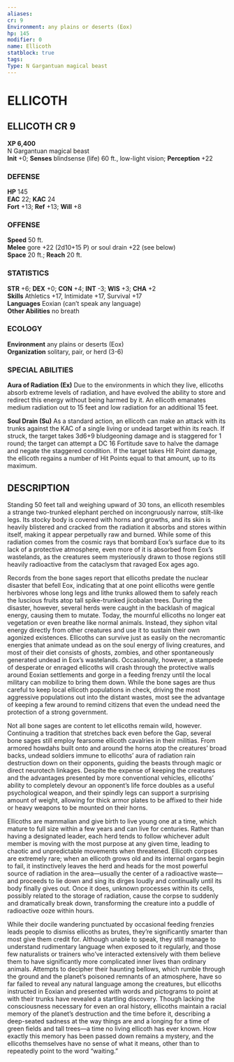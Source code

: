 ```yaml
---
aliases: 
cr: 9
Environment: any plains or deserts (Eox)  
hp: 145
modifier: 0
name: Ellicoth
statblock: true
tags: 
Type: N Gargantuan magical beast  
---
```

# ELLICOTH
## ELLICOTH CR 9

**XP 6,400**  
N Gargantuan magical beast  
**Init** +0; **Senses** blindsense (life) 60 ft., low-light vision; **Perception** +22  

### DEFENSE

**HP** 145  
**EAC** 22; **KAC** 24  
**Fort** +13; **Ref** +13; **Will** +8  

### OFFENSE

**Speed** 50 ft.  
**Melee** gore +22 (2d10+15 P) or soul drain +22 (see below)  
**Space** 20 ft.; **Reach** 20 ft.

### STATISTICS

**STR** +6; **DEX** +0; **CON** +4; **INT** -3; **WIS** +3; **CHA** +2  
**Skills** Athletics +17, Intimidate +17, Survival +17  
**Languages** Eoxian (can’t speak any language)  
**Other Abilities** no breath

### ECOLOGY

**Environment** any plains or deserts (Eox)  
**Organization** solitary, pair, or herd (3-6)

### SPECIAL ABILITIES

**Aura of Radiation (Ex)** Due to the environments in which they live, ellicoths absorb extreme levels of radiation, and have evolved the ability to store and redirect this energy without being harmed by it. An ellicoth emanates medium radiation out to 15 feet and low radiation for an additional 15 feet.

**Soul Drain (Su)** As a standard action, an ellicoth can make an attack with its trunks against the KAC of a single living or undead target within its reach. If struck, the target takes 3d6+9 bludgeoning damage and is staggered for 1 round; the target can attempt a DC 16 Fortitude save to halve the damage and negate the staggered condition. If the target takes Hit Point damage, the ellicoth regains a number of Hit Points equal to that amount, up to its maximum.

## DESCRIPTION

Standing 50 feet tall and weighing upward of 30 tons, an ellicoth resembles a strange two-trunked elephant perched on incongruously narrow, stilt-like legs. Its stocky body is covered with horns and growths, and its skin is heavily blistered and cracked from the radiation it absorbs and stores within itself, making it appear perpetually raw and burned. While some of this radiation comes from the cosmic rays that bombard Eox’s surface due to its lack of a protective atmosphere, even more of it is absorbed from Eox’s wastelands, as the creatures seem mysteriously drawn to those regions still heavily radioactive from the cataclysm that ravaged Eox ages ago.

Records from the bone sages report that ellicoths predate the nuclear disaster that befell Eox, indicating that at one point ellicoths were gentle herbivores whose long legs and lithe trunks allowed them to safely reach the luscious fruits atop tall spike-trunked jicobalan trees. During the disaster, however, several herds were caught in the backlash of magical energy, causing them to mutate. Today, the mournful ellicoths no longer eat vegetation or even breathe like normal animals. Instead, they siphon vital energy directly from other creatures and use it to sustain their own agonized existences. Ellicoths can survive just as easily on the necromantic energies that animate undead as on the soul energy of living creatures, and most of their diet consists of ghosts, zombies, and other spontaneously generated undead in Eox’s wastelands. Occasionally, however, a stampede of desperate or enraged ellicoths will crash through the protective walls around Eoxian settlements and gorge in a feeding frenzy until the local military can mobilize to bring them down. While the bone sages are thus careful to keep local ellicoth populations in check, driving the most aggressive populations out into the distant wastes, most see the advantage of keeping a few around to remind citizens that even the undead need the protection of a strong government.

Not all bone sages are content to let ellicoths remain wild, however. Continuing a tradition that stretches back even before the Gap, several bone sages still employ fearsome ellicoth cavalries in their militias. From armored howdahs built onto and around the horns atop the creatures’ broad backs, undead soldiers immune to ellicoths’ aura of radiation rain destruction down on their opponents, guiding the beasts through magic or direct neurotech linkages. Despite the expense of keeping the creatures and the advantages presented by more conventional vehicles, ellicoths’ ability to completely devour an opponent’s life force doubles as a useful psychological weapon, and their spindly legs can support a surprising amount of weight, allowing for thick armor plates to be affixed to their hide or heavy weapons to be mounted on their horns.

Ellicoths are mammalian and give birth to live young one at a time, which mature to full size within a few years and can live for centuries. Rather than having a designated leader, each herd tends to follow whichever adult member is moving with the most purpose at any given time, leading to chaotic and unpredictable movements when threatened. Ellicoth corpses are extremely rare; when an ellicoth grows old and its internal organs begin to fail, it instinctively leaves the herd and heads for the most powerful source of radiation in the area—usually the center of a radioactive waste—and proceeds to lie down and sing its dirges loudly and continually until its body finally gives out. Once it does, unknown processes within its cells, possibly related to the storage of radiation, cause the corpse to suddenly and dramatically break down, transforming the creature into a puddle of radioactive ooze within hours.

While their docile wandering punctuated by occasional feeding frenzies leads people to dismiss ellicoths as brutes, they’re significantly smarter than most give them credit for. Although unable to speak, they still manage to understand rudimentary language when exposed to it regularly, and those few naturalists or trainers who’ve interacted extensively with them believe them to have significantly more complicated inner lives than ordinary animals. Attempts to decipher their haunting bellows, which rumble through the ground and the planet’s poisoned remnants of an atmosphere, have so far failed to reveal any natural language among the creatures, but ellicoths instructed in Eoxian and presented with words and pictograms to point at with their trunks have revealed a startling discovery. Though lacking the consciousness necessary for even an oral history, ellicoths maintain a racial memory of the planet’s destruction and the time before it, describing a deep-seated sadness at the way things are and a longing for a time of green fields and tall trees—a time no living ellicoth has ever known. How exactly this memory has been passed down remains a mystery, and the ellicoths themselves have no sense of what it means, other than to repeatedly point to the word “waiting.”
